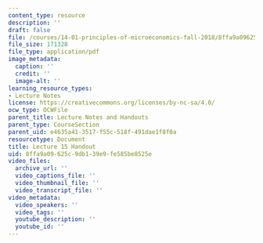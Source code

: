 ```yaml
---
content_type: resource
description: ''
draft: false
file: /courses/14-01-principles-of-microeconomics-fall-2018/8ffa9a09625c9db139e9fe585be8525e_MIT14_01F18_handout15.pdf
file_size: 171328
file_type: application/pdf
image_metadata:
  caption: ''
  credit: ''
  image-alt: ''
learning_resource_types:
- Lecture Notes
license: https://creativecommons.org/licenses/by-nc-sa/4.0/
ocw_type: OCWFile
parent_title: Lecture Notes and Handouts
parent_type: CourseSection
parent_uid: e4635a41-3517-f55c-518f-491dae1f8f0a
resourcetype: Document
title: Lecture 15 Handout
uid: 8ffa9a09-625c-9db1-39e9-fe585be8525e
video_files:
  archive_url: ''
  video_captions_file: ''
  video_thumbnail_file: ''
  video_transcript_file: ''
video_metadata:
  video_speakers: ''
  video_tags: ''
  youtube_description: ''
  youtube_id: ''
---
```


